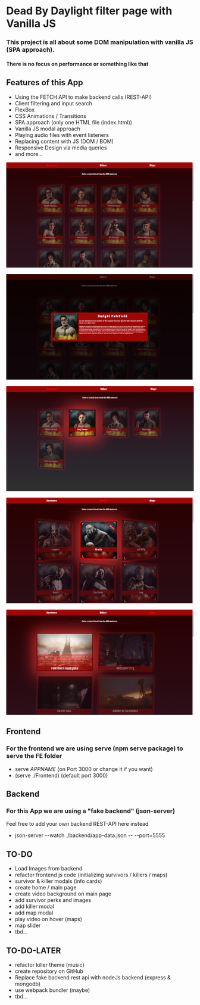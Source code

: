 # Dead By Daylight filter page with Vanilla JS 
### This project is all about some DOM manipulation with vanilla JS (SPA approach).
#### There is no focus on performance or something like that

## Features of this App
- Using the FETCH API to make backend calls (REST-API)
- Client filtering and input search
- FlexBox
- CSS Animations / Transitions
- SPA approach (only one HTML file (index.html))
- Vanilla JS modal approach
- Playing audio files with event listeners
- Replacing content with JS (DOM / BOM)
- Responsive Design via media queries
- and more...

![Survivor List](./app-showcase/1.png)

![Survivor Modal](./app-showcase/2.png)

![Survivor Filter](./app-showcase/3.png)

![Killer List](./app-showcase/4.png)

![Map List](./app-showcase/5.png)

## Frontend

### For the frontend we are using serve (npm serve package) to serve the FE folder
- serve *APPNAME* (on Port 3000 or change it if you want)
- (serve ./Frontend) (default port 3000)

## Backend

### For this App we are using a "fake backend" (json-server)
Feel free to add your own backend REST-API here instead
- json-server --watch ./backend/app-data.json -- --port=5555

## TO-DO

- Load Images from backend
- refactor frontend js code (initializing survivors / killers / maps)
- survivor & killer modals (info cards)
- create home / main page
- create video background on main page
- add survivor perks and images
- add killer modal
- add map modal
- play video on hover (maps)
- map slider
- tbd...

## TO-DO-LATER

- refactor killer theme (music)
- create repository on GitHub
- Replace fake backend rest api with nodeJs backend (express & mongodb)
- use webpack bundler (maybe)
- tbd...

